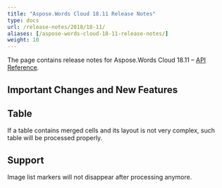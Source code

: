 ```yaml
---
title: "Aspose.Words Cloud 18.11 Release Notes"
type: docs
url: /release-notes/2018/18-11/
aliases: [/aspose-words-cloud-18-11-release-notes/]
weight: 10
---
```


The page contains release notes for Aspose.Words Cloud 18.11 – [API Reference](https://apireference.aspose.cloud/words/).

## Important Changes and New Features

## Table

If a table contains merged cells and its layout is not very complex, such table will be processed properly.

## Support

Image list markers will not disappear after processing anymore.
